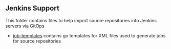 ## Jenkins Support

This folder contains files to help import source repositories into Jenkins servers via GitOps

* [job-templates](job-templates) contains go templates for XML files used to generate jobs for source repositories